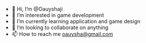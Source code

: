 - 👋 Hi, I’m @Oauyshaji
- 👀 I’m interested in game development
- 🌱 I’m currently learning application and game design
- 💞️ I’m looking to collaborate on anything
- 📫 How to reach me oauysha@gmail.com

<!---
Oauyshaji/Oauyshaji is a ✨ special ✨ repository because its `README.md` (this file) appears on your GitHub profile.
You can click the Preview link to take a look at your changes.
--->
